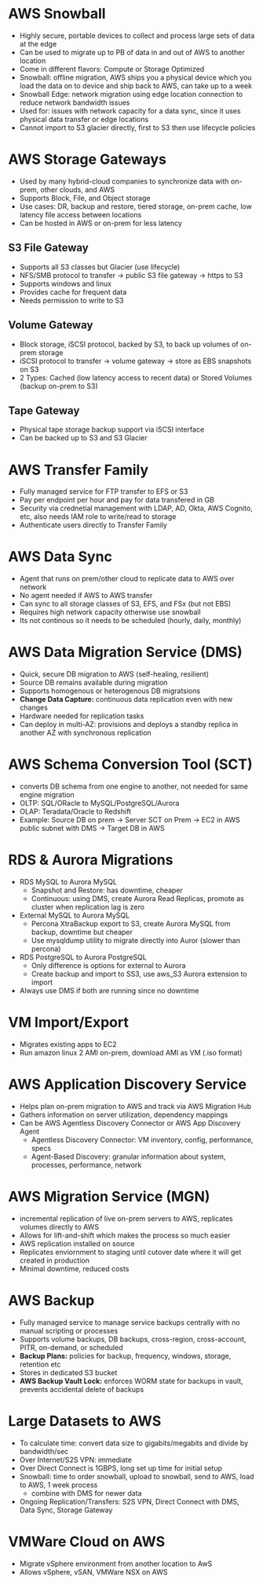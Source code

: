 # AWS Snowball
- Highly secure, portable devices to collect and process large sets of data at the edge
- Can be used to migrate up to PB of data in and out of AWS to another location
- Come in different flavors: Compute or Storage Optimized
- Snowball: offline migration, AWS ships you a physical device which you load the data on to device and ship back to AWS, can take up to a week
- Snowball Edge: network migration using edge location connection to reduce network bandwidth issues
- Used for: issues with network capacity for a data sync, since it uses physical data transfer or edge locations
- Cannot import to S3 glacier directly, first to S3 then use lifecycle policies

# AWS Storage Gateways
- Used by many hybrid-cloud companies to synchronize data with on-prem, other clouds, and AWS
- Supports Block, File, and Object storage
- Use cases: DR, backup and restore, tiered storage, on-prem cache, low latency file access between locations
- Can be hosted in AWS or on-prem for less latency

## S3 File Gateway
- Supports all S3 classes but Glacier (use lifecycle)
- NFS/SMB protocol to transfer -> public S3 file gateway -> https to S3
- Supports windows and linux
- Provides cache for frequent data
- Needs permission to write to S3

## Volume Gateway
- Block storage, iSCSI protocol, backed by S3, to back up volumes of on-prem storage
- iSCSI protocol to transfer -> volume gateway -> store as EBS snapshots on S3
- 2 Types: Cached (low latency access to recent data) or Stored Volumes (backup on-prem to S3)

## Tape Gateway
- Physical tape storage backup support via iSCSI interface
- Can be backed up to S3 and S3 Glacier

# AWS Transfer Family
- Fully managed service for FTP transfer to EFS or S3
- Pay per endpoint per hour and pay for data transfered in GB
- Security via crednetial management with LDAP, AD, Okta, AWS Cognito, etc, also needs IAM role to write/read to storage
- Authenticate users directly to Transfer Family

# AWS Data Sync
- Agent that runs on prem/other cloud to replicate data to AWS over network
- No agent needed if AWS to AWS transfer
- Can sync to all storage classes of S3, EFS, and FSx (but not EBS)
- Requires high network capacity otherwise use snowball
- Its not continous so it needs to be scheduled (hourly, daily, monthly)

# AWS Data Migration Service (DMS)
- Quick, secure DB migration to AWS (self-healing, resilient)
- Source DB remains available during migration
- Supports homogenous or heterogenous DB migratsions
- **Change Data Capture:** continuous data replication even with new changes
- Hardware needed for replication tasks
- Can deploy in multi-AZ: provisions and deploys a standby replica in another AZ with synchronous replication

# AWS Schema Conversion Tool (SCT)
- converts DB schema from one engine to another, not needed for same engine migration
- OLTP: SQL/ORacle to MySQL/PostgreSQL/Aurora
- OLAP: Teradata/Oracle to Redshift
- Example: Source DB on prem -> Server SCT on Prem -> EC2 in AWS public subnet with DMS -> Target DB in AWS

# RDS & Aurora Migrations
- RDS MySQL to Aurora MySQL
    - Snapshot and Restore: has downtime, cheaper
    - Continuous: using DMS, create Aurora Read Replicas, promote as cluster when replication lag is zero
- External MySQL to Aurora MySQL
    - Percona XtraBackup export to S3, create Aurora MySQL from backup, downtime but cheaper
    - Use mysqldump utility to migrate directly into Auror (slower than percona)
- RDS PostgreSQL to Aurora PostgreSQL
    - Only difference is options for external to Aurora
    - Create backup and import to SS3, use aws_S3 Aurora extension to import
- Always use DMS if both are running since no downtime

# VM Import/Export
- Migrates existing apps to EC2
- Run amazon linux 2 AMI on-prem, download AMI as VM (.iso format)

# AWS Application Discovery Service
- Helps plan on-prem migration to AWS and track via AWS Migration Hub
- Gathers information on server utilization, dependency mappings
- Can be AWS Agentless Discovery Connector or AWS App Discovery Agent
    - Agentless Discovery Connector:  VM inventory, config, performance, specs
    - Agent-Based Discovery: granular information about system, processes, performance, network

# AWS Migration Service (MGN)
- incremental replication of live on-prem servers to AWS, replicates volumes directly to AWS
- Allows for lift-and-shift which makes the process so much easier
- AWS replication installed on source
- Replicates enviornment to staging until cutover date where it will get created in production
- Minimal downtime, reduced costs

# AWS Backup
- Fully managed service to manage service backups centrally with no manual scripting or processes
- Supports volume backups, DB backups, cross-region, cross-account, PITR, on-demand, or scheduled
- **Backup Plans:** policies for backup, frequency, windows, storage, retention etc
- Stores in dedicated S3 bucket
- **AWS Backup Vault Lock:** enforces WORM state for backups in vault, prevents accidental delete of backups

# Large Datasets to AWS
- To calculate time: convert data size to gigabits/megabits and divide by bandwidth/sec
- Over Internet/S2S VPN: immediate
- Over Direct Connect is 1GBPS, long set up time for initial setup
- Snowball: time to order snowball, upload to snowball, send to AWS, load to AWS, 1 week process
    - combine with DMS for newer data
- Ongoing Replication/Transfers: S2S VPN, Direct Connect with DMS, Data Sync, Storage Gateway

# VMWare Cloud on AWS
- Migrate vSphere environment from another location to AwS
- Allows vSphere, vSAN, VMWare NSX on AWS